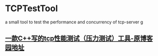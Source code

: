 # TCPTestTool
a small tool to test  the performance and concurrency of tcp-server g

## [一款C++写的tcp性能测试（压力测试）工具-原博客园地址](https://www.cnblogs.com/xuhuajie/p/8213534.html)
